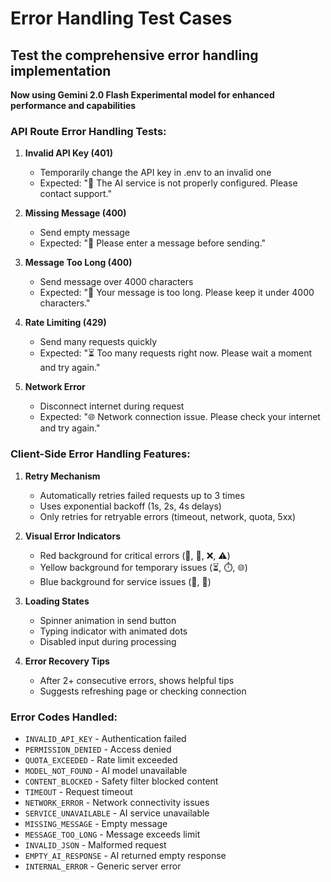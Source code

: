 # Error Handling Test Cases

## Test the comprehensive error handling implementation

**Now using Gemini 2.0 Flash Experimental model for enhanced performance and capabilities**

### API Route Error Handling Tests:

1. **Invalid API Key (401)**

   - Temporarily change the API key in .env to an invalid one
   - Expected: "🔑 The AI service is not properly configured. Please contact support."

2. **Missing Message (400)**

   - Send empty message
   - Expected: "📝 Please enter a message before sending."

3. **Message Too Long (400)**

   - Send message over 4000 characters
   - Expected: "📏 Your message is too long. Please keep it under 4000 characters."

4. **Rate Limiting (429)**

   - Send many requests quickly
   - Expected: "⏳ Too many requests right now. Please wait a moment and try again."

5. **Network Error**
   - Disconnect internet during request
   - Expected: "🌐 Network connection issue. Please check your internet and try again."

### Client-Side Error Handling Features:

1. **Retry Mechanism**

   - Automatically retries failed requests up to 3 times
   - Uses exponential backoff (1s, 2s, 4s delays)
   - Only retries for retryable errors (timeout, network, quota, 5xx)

2. **Visual Error Indicators**

   - Red background for critical errors (🔑, 🚫, ❌, ⚠️)
   - Yellow background for temporary issues (⏳, ⏱️, 🌐)
   - Blue background for service issues (🤖, 🔧)

3. **Loading States**

   - Spinner animation in send button
   - Typing indicator with animated dots
   - Disabled input during processing

4. **Error Recovery Tips**
   - After 2+ consecutive errors, shows helpful tips
   - Suggests refreshing page or checking connection

### Error Codes Handled:

- `INVALID_API_KEY` - Authentication failed
- `PERMISSION_DENIED` - Access denied
- `QUOTA_EXCEEDED` - Rate limit exceeded
- `MODEL_NOT_FOUND` - AI model unavailable
- `CONTENT_BLOCKED` - Safety filter blocked content
- `TIMEOUT` - Request timeout
- `NETWORK_ERROR` - Network connectivity issues
- `SERVICE_UNAVAILABLE` - AI service unavailable
- `MISSING_MESSAGE` - Empty message
- `MESSAGE_TOO_LONG` - Message exceeds limit
- `INVALID_JSON` - Malformed request
- `EMPTY_AI_RESPONSE` - AI returned empty response
- `INTERNAL_ERROR` - Generic server error

